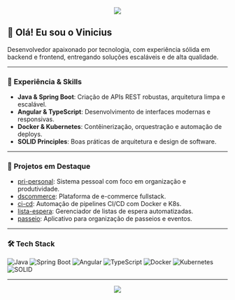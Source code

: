 <!-- Banner -->
<div align="center">
  <img src="https://capsule-render.vercel.app/api?type=waving&color=gradient&height=180&section=header&text=Vinicius%20Science%20👨‍💻&fontSize=40&fontAlignY=35" />
</div>

## 👋 Olá! Eu sou o Vinicius

Desenvolvedor apaixonado por tecnologia, com experiência sólida em backend e frontend, entregando soluções escaláveis e de alta qualidade.

---

### 💼 **Experiência & Skills**

- **Java & Spring Boot**: Criação de APIs REST robustas, arquitetura limpa e escalável.
- **Angular & TypeScript**: Desenvolvimento de interfaces modernas e responsivas.
- **Docker & Kubernetes**: Contêinerização, orquestração e automação de deploys.
- **SOLID Principles**: Boas práticas de arquitetura e design de software.

---

### 🚀 **Projetos em Destaque**

- [pri-personal](https://github.com/viniciusscience/pri-personal): Sistema pessoal com foco em organização e produtividade.
- [dscommerce](https://github.com/viniciusscience/dscommerce): Plataforma de e-commerce fullstack.
- [ci-cd](https://github.com/viniciusscience/ci-cd): Automação de pipelines CI/CD com Docker e K8s.
- [lista-espera](https://github.com/viniciusscience/lista-espera): Gerenciador de listas de espera automatizadas.
- [passeio](https://github.com/viniciusscience/passeio): Aplicativo para organização de passeios e eventos.

---

### 🛠️ **Tech Stack**

![Java](https://img.shields.io/badge/Java-007396?style=for-the-badge&logo=java)
![Spring Boot](https://img.shields.io/badge/Spring_Boot-6DB33F?style=for-the-badge&logo=springboot)
![Angular](https://img.shields.io/badge/Angular-DD0031?style=for-the-badge&logo=angular)
![TypeScript](https://img.shields.io/badge/TypeScript-3178C6?style=for-the-badge&logo=typescript)
![Docker](https://img.shields.io/badge/Docker-2496ED?style=for-the-badge&logo=docker)
![Kubernetes](https://img.shields.io/badge/Kubernetes-326CE5?style=for-the-badge&logo=kubernetes)
![SOLID](https://img.shields.io/badge/SOLID-Principles-FFB300?style=for-the-badge)

---

<div align="center">
  <img src="https://github-readme-stats.vercel.app/api?username=viniciusscience&show_icons=true&theme=github_dark" />
</div>
